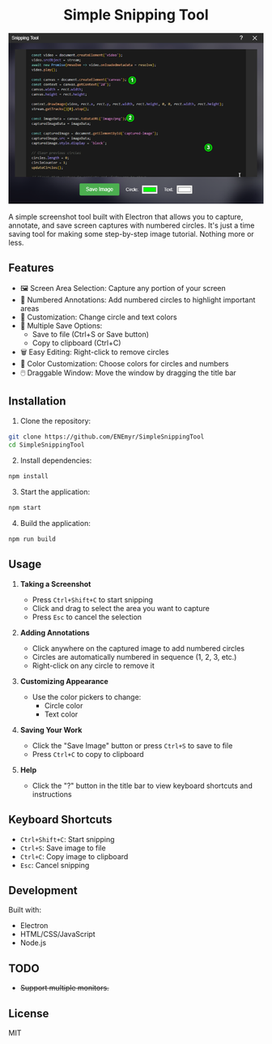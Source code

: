 <h1 align="center"> Simple Snipping Tool </h1>

<p align="center">
<img src="etc/ui.png" alt="User Interface"></p>

A simple screenshot tool built with Electron that allows you to capture, annotate, and save screen captures with numbered circles. It's just a time saving tool for making some step-by-step image tutorial. Nothing more or less.

## Features

- 🖼️ Screen Area Selection: Capture any portion of your screen
- 🎯 Numbered Annotations: Add numbered circles to highlight important areas
- 🎨 Customization: Change circle and text colors
- 💾 Multiple Save Options:
  - Save to file (Ctrl+S or Save button)
  - Copy to clipboard (Ctrl+C)
- 🗑️ Easy Editing: Right-click to remove circles
- 🎨 Color Customization: Choose colors for circles and numbers
- 🖱️ Draggable Window: Move the window by dragging the title bar

## Installation

1. Clone the repository:
```bash
git clone https://github.com/ENEmyr/SimpleSnippingTool
cd SimpleSnippingTool
```

2. Install dependencies:
```bash
npm install
```

3. Start the application:
```bash
npm start
```

4. Build the application:
```bash
npm run build
```

## Usage

1. **Taking a Screenshot**
   - Press `Ctrl+Shift+C` to start snipping
   - Click and drag to select the area you want to capture
   - Press `Esc` to cancel the selection

2. **Adding Annotations**
   - Click anywhere on the captured image to add numbered circles
   - Circles are automatically numbered in sequence (1, 2, 3, etc.)
   - Right-click on any circle to remove it

3. **Customizing Appearance**
   - Use the color pickers to change:
     - Circle color
     - Text color

4. **Saving Your Work**
   - Click the "Save Image" button or press `Ctrl+S` to save to file
   - Press `Ctrl+C` to copy to clipboard

5. **Help**
   - Click the "?" button in the title bar to view keyboard shortcuts and instructions

## Keyboard Shortcuts

- `Ctrl+Shift+C`: Start snipping
- `Ctrl+S`: Save image to file
- `Ctrl+C`: Copy image to clipboard
- `Esc`: Cancel snipping

## Development

Built with:
- Electron
- HTML/CSS/JavaScript
- Node.js

## TODO

- ~~Support multiple monitors.~~

## License

MIT
